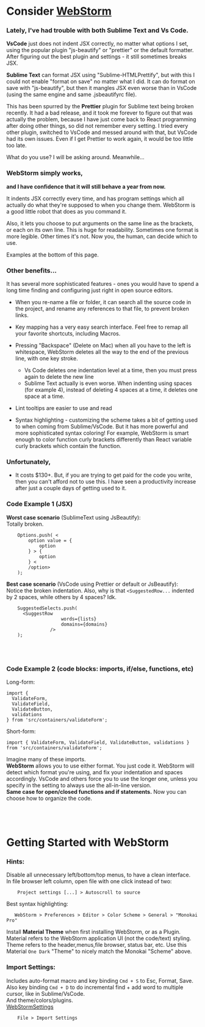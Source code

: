 # Consider [WebStorm](https://www.jetbrains.com/webstorm/)     
     
### Lately, I've had trouble with both Sublime Text and Vs Code.     
     
**VsCode** just does not indent JSX correctly, no matter what options I set, using the popular plugin "js-beautify" or "prettier" or the default formatter. After figuring out the best plugin and settings - it still sometimes breaks JSX.     
     
**Sublime Text** can format JSX using "Sublime-HTMLPrettify", but with this I could not enable "format on save" no matter what I did. It can do format on save with "js-beautify", but then it mangles JSX even worse than in VsCode (using the same engine and same .jsbeautifyrc file).     
     
This has been spurred by the **Prettier** plugin for Sublime text being broken recently. It had a bad release, and it took me forever to figure out that was actually the problem, because I have just come back to React programming after doing other things, so did not remember every setting. I tried every other plugin, switched to VsCode and messed around with that, but VsCode had its own issues. Even if I get Prettier to work again, it would be too little too late.     
     
What do you use? I will be asking around. Meanwhile...     
     
     
### WebStorm simply works,     
**and I have confidence that it will still behave a year from now.**     
     
It indents JSX correctly every time, and has program settings which all actually do what they're supposed to when you change them. WebStorm is a good little robot that does as you command it.     
     
Also, it lets you choose to put arguments on the same line as the brackets, or each on its own line. This is huge for readability. Sometimes one format is more legible. Other times it's not. Now you, the human, can decide which to use.     
     
Examples at the bottom of this page.     
     
     
### Other benefits...     
     
It has several more sophisticated features - ones you would have to spend a long time finding and configuring just right in open source editors.     
     
* When you re-name a file or folder, it can search all the source code in the project, and rename any references to that file, to prevent broken links.     
     
* Key mapping has a very easy search interface. Feel free to remap all your favorite shortcuts, including Macros.     
     
* Pressing "Backspace" (Delete on Mac) when all you have to the left is whitespace, WebStorm deletes all the way to the end of the previous line, with one key stroke.     
    * Vs Code deletes one indentation level at a time, then you must press again to delete the new line     
    * Sublime Text actually is even worse. When indenting using spaces (for example 4), instead of deleting 4 spaces at a time, it deletes one space at a time.     
     
* Lint tooltips are easier to use and read     
     
* Syntax highlighting - customizing the scheme takes a bit of getting used to when coming from Sublime/VsCode. But it has more powerful and more sophisticated syntax coloring! For example, WebStorm is smart enough to color function curly brackets differently than React variable curly brackets which contain the function.     
     
     
### Unfortunately,     
* It costs $130+. But, if you are trying to get paid for the code you write, then you can't afford not to use this. I have seen a productivity increase after just a couple days of getting used to it.     
     
     
### Code Example 1 (JSX)     
**Worst case scenario** (SublimeText using JsBeautify):     
Totally broken.     
```     
    Options.push( <     
        option value = {     
            option     
        } > {     
            option     
        } <     
        /option>     
    );     
```     
**Best case scenario** (VsCode using Prettier or default or JsBeautify):     
Notice the broken indentation. Also, why is that `<SuggestedRow...` indented by 2 spaces, while others by 4 spaces? Idk.     
```     
    SuggestedSelects.push(     
      <SuggestRow     
                    words={lists}     
                    domains={domains}     
                />     
    );     
```     
<br /><br />     
     
     
### Code Example 2 (code blocks: imports, if/else, functions, etc)     
Long-form:     
```     
import {     
  ValidateForm,     
  ValidateField,     
  ValidateButton,     
  validations     
} from 'src/containers/validateForm';     
```     
Short-form:     
```     
import { ValidateForm, ValidateField, ValidateButton, validations } from 'src/containers/validateForm';     
```     
Imagine many of these imports.     
**WebStorm** allows you to use either format. You just code it. WebStorm will detect which format you're using, and fix your indentation and spaces accordingly. VsCode and others force you to use the longer one, unless you specify in the setting to always use the all-in-line version.     
**Same case for open/closed functions and if statements.** Now you can choose how to organize the code.     
 <br /><br /><br />     
     
 # Getting Started with WebStorm     
     
 ### Hints:     
Disable all unnecessary left/bottom/top menus, to have a clean interface.     
In file browser left column, open file with one click instead of two:     
```     
    Project settings [...] > Autoscroll to source     
```     
 Best syntax highlighting:     
 ```     
    WebStorm > Preferences > Editor > Color Scheme > General > "Monokai Pro"     
```     
Install **Material Theme** when first installing WebStorm, or as a Plugin. Material refers to the WebStorm application UI (not the code/text) styling. Theme refers to the header,menus,file browser, status bar, etc. Use this Material `One Dark` "Theme" to nicely match the Monokai "Scheme" above.     
     
### Import Settings:     
Includes auto-format macro and key binding `Cmd + S` to Esc, Format, Save.     
Also key binding `Cmd + D` to do incremental find + add word to multiple cursor, like in Sublime/VsCode.     
And theme/colors/plugins.     
[WebStormSettings](../../assets/files/WebStormSettings.zip)     
```     
    File > Import Settings     
```     
